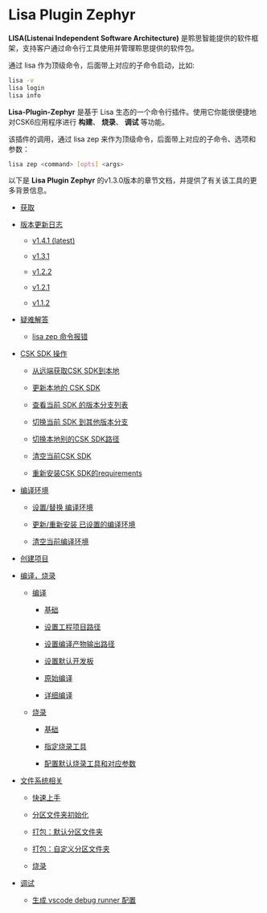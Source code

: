 # Lisa Plugin Zephyr

**LISA(Listenai Independent Software Architecture)** 是聆思智能提供的软件框架，支持客户通过命令行工具使用并管理聆思提供的软件包。

通过 lisa 作为顶级命令，后面带上对应的子命令启动，比如:

```bash
lisa -v
lisa login
lisa info
```

**Lisa-Plugin-Zephyr** 是基于 Lisa 生态的一个命令行插件。使用它你能很便捷地对CSK6应用程序进行 **构建**、 **烧录**、 **调试** 等功能。

该插件的调用，通过 lisa zep 来作为顶级命令，后面带上对应的子命令、选项和参数：

```bash
lisa zep <command> [opts] <args>
```

以下是 **Lisa Plugin Zephyr** 的v1.3.0版本的章节文档，并提供了有关该工具的更多背景信息。


* [获取](install)


* [版本更新日志](release_note)


    * [v1.4.1 (latest)](release_note#v1-4-1-latest)


    * [v1.3.1](release_note#v1-3-1)


    * [v1.2.2](release_note#v1-2-2)


    * [v1.2.1](release_note#v1-2-1)


    * [v1.1.2](release_note#v1-1-2)


* [疑难解答](trouble_shooting)


    * [lisa zep 命令报错](trouble_shooting#lisa-zep)


* [CSK SDK 操作](sdk_command)


    * [从远端获取CSK SDK到本地](sdk_command#id1)


    * [更新本地的 CSK SDK](sdk_command#id2)


    * [查看当前 SDK 的版本分支列表](sdk_command#sdk)


    * [切换当前 SDK 到其他版本分支](sdk_command#id3)


    * [切换本地别的CSK SDK路径](sdk_command#id4)


    * [清空当前CSK SDK](sdk_command#id5)


    * [重新安装CSK SDK的requirements](sdk_command#csk-sdkrequirements)


* [编译环境](env_command)


    * [设置/替换 编译环境](env_command#id2)


    * [更新/重新安装 已设置的编译环境](env_command#id3)


    * [清空当前编译环境](env_command#id4)


* [创建项目](create_command)


* [编译，烧录](app_build_flash)


    * [编译](app_build_flash#id2)


        * [基础](app_build_flash#id3)


        * [设置工程项目路径](app_build_flash#id4)


        * [设置编译产物输出路径](app_build_flash#id5)


        * [设置默认开发板](app_build_flash#id6)


        * [原始编译](app_build_flash#id7)


        * [详细编译](app_build_flash#id8)


    * [烧录](app_build_flash#id9)


        * [基础](app_build_flash#id10)


        * [指定烧录工具](app_build_flash#id11)


        * [配置默认烧录工具和对应参数](app_build_flash#id12)


* [文件系统相关](filesystem)


    * [快速上手](filesystem#id2)


    * [分区文件夹初始化](filesystem#id3)


    * [打包：默认分区文件夹](filesystem#id4)


    * [打包：自定义分区文件夹](filesystem#id5)


    * [烧录](filesystem#id6)


* [调试](debug_command)


    * [生成 vscode debug runner 配置](debug_command#vscode-debug-runner)
